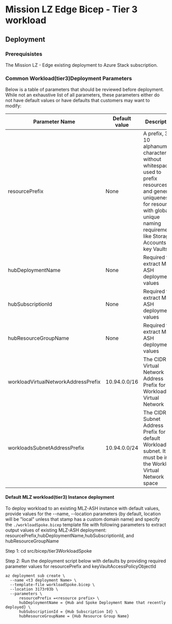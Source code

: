 # Mission LZ Edge Bicep - Tier 3 workload

## Deployment

### **Prerequisistes**

The Mission LZ - Edge existing deployment to Azure Stack subscription.

### **Common Workload(tier3)Deployment Parameters**

Below is a table of parameters that should be reviewed before deployment. While not an exhaustive list of all parameters, these parameters either do not have default values or have defaults that customers may want to modify:

**Parameter Name**          | **Default value** | **Description**
------------------------| --------------| -----------
resourcePrefix | None | A prefix, 3-10 alphanumeric characters without whitespace, used to prefix resources and generate uniqueness for resources with globally unique naming requirements like Storage Accounts & key Vaults
hubDeploymentName | None | Required to extract MLZ-ASH deployment values
hubSubscriptionId | None | Required to extract MLZ-ASH deployment values
hubResourceGroupName | None | Required to extract MLZ-ASH deployment values
workloadVirtualNetworkAddressPrefix | 10.94.0.0/16 | The CIDR Virtual Network Address Prefix for the Workload Virtual Network
workloadsSubnetAddressPrefix | 10.94.0.0/24 | The CIDR Subnet Address Prefix for the default Workload subnet. It must be in the Workload Virtual Network space

#### **Default MLZ workload(tier3) Instance deployment**

To deploy workload to an existing MLZ-ASH instance with default values, provide values for the --name, --location parameters (by default, location will be "local" unless that stamp has a custom domain name) and specify the `./workloadSpoke.bicep` template file with following parameters to extract output values of existing MLZ-ASH deployment: resourcePrefix,hubDeploymentName,hubSubscriptionId, and hubResourceGroupName

Step 1: cd src/bicep/tier3WorkloadSpoke

Step 2: Run the deployment script below with defaults by providing required parameter values for resourcePrefix and keyVaultAccessPolicyObjectId

```plaintext
az deployment sub create \
  --name <t3 deployment Name> \
  --template-file workloadSpoke.bicep \
  --location 3173r03b \
  --parameters \
      resourcePrefix =<resource prefix> \
      hubDeploymentName = {Hub and Spoke Deployment Name that recently deployed} \
      hubSubscriptionId = {Hub Subscription Id} \
      hubResourceGroupName = {Hub Resource Group Name}
```
